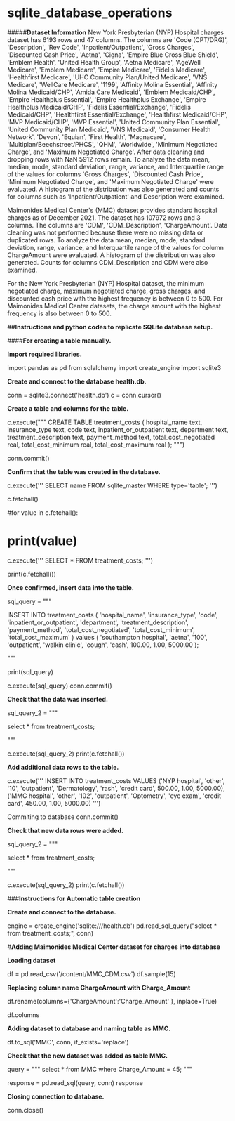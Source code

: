 # sqlite_database_operations

#####**Dataset Information**
New York Presbyterian (NYP) Hospital charges dataset has 6193 rows and 47 columns. The columns are 'Code (CPT/DRG)', 'Description', 'Rev Code', 'Inpatient/Outpatient', 'Gross Charges', 'Discounted Cash Price', 'Aetna', 'Cigna', 'Empire Blue Cross Blue Shield', 'Emblem Health', 'United Health Group', 'Aetna Medicare', 'AgeWell Medicare', 'Emblem Medicare', 'Empire Medicare', 'Fidelis Medicare', 'Healthfirst Medicare', 'UHC Community Plan/United Medicare', 'VNS Medicare', 'WellCare Medicare', '1199', 'Affinity Molina Essential', 'Affinity Molina Medicaid/CHP', 'Amida Care Medicaid', 'Emblem Medicaid/CHP', 'Empire Healthplus Essential', 'Empire Healthplus Exchange', 'Empire Healthplus Medicaid/CHP', 'Fidelis Essential/Exchange', 'Fidelis Medicaid/CHP', 'Healthfirst Essential/Exchange', 'Healthfirst Medicaid/CHP', 'MVP Medicaid/CHP', 'MVP Essential', 'United Community Plan Essential', 'United Community Plan Medicaid', 'VNS Medicaid', 'Consumer Health Network', 'Devon', 'Equian', 'First Health', 'Magnacare', 'Multiplan/Beechstreet/PHCS', 'QHM', 'Worldwide', 'Minimum Negotiated Charge', and 'Maximum Negotiated Charge'. After data cleaning and dropping rows with NaN 5912 rows remain. To analyze the data mean, median, mode, standard deviation, range, variance, and Interquartile range of the values for columns 'Gross Charges', 'Discounted Cash Price', 'Minimum Negotiated Charge', and 'Maximum Negotiated Charge' were evaluated. A histogram of the distribution was also generated and counts for columns such as 'Inpatient/Outpatient' and Description were examined.

Maimonides Medical Center's (MMC) dataset provides standard hospital charges as of December 2021. The dataset has 107972 rows and 3 columns. The columns are 'CDM', 'CDM_Description', 'ChargeAmount'. Data cleaning was not performed because there were no missing data or duplicated rows. To analyze the data mean, median, mode, standard deviation, range, variance, and Interquartile range of the values for column ChargeAmount were evaluated. A histogram of the distribution was also generated. Counts for columns CDM_Description and CDM were also examined.

For the New York Presbyterian (NYP) Hospital dataset, the minimum negotiated charge, maximum negotiated charge, gross charges, and discounted cash price with the highest frequency is between 0 to 500. For Maimonides Medical Center datasets, the charge amount with the highest frequency is also between 0 to 500.

##**Instructions and python codes to replicate SQLite database setup.**

####**For creating a table manually.**

**Import required libraries.**

import pandas as pd
from sqlalchemy import create_engine
import sqlite3


**Create and connect to the database health.db.**

conn = sqlite3.connect('health.db')
c = conn.cursor()

**Create a table and columns for the table.**

c.execute("""
            CREATE TABLE treatment_costs
                (
                    hospital_name text,
                    insurance_type text,
                    code text,
                    inpatient_or_outpatient text,
                    department text,
                    treatment_description text,
                    payment_method text,
                    total_cost_negotiated real,
                    total_cost_minimum real,
                    total_cost_maximum real
                );
          """)


conn.commit()


**Confirm that the table was created in the database.**

c.execute('''
  SELECT name
  FROM sqlite_master
  WHERE type='table';
  ''')


c.fetchall()


#for value in c.fetchall():
#    print(value)


c.execute('''
  SELECT * FROM treatment_costs;
''')


print(c.fetchall())


**Once confirmed, insert data into the table.**

sql_query = """


INSERT INTO treatment_costs (
  'hospital_name',
  'insurance_type',
  'code',
  'inpatient_or_outpatient',
  'department',
  'treatment_description',
  'payment_method',
  'total_cost_negotiated',
  'total_cost_minimum',
  'total_cost_maximum'
  )
  values (
    'southampton hospital',
    'aetna',
    '100',
    'outpatient',
    'walkin clinic',
    'cough',
    'cash',
    100.00,
    1.00,
    5000.00
  );


"""


print(sql_query)


c.execute(sql_query)
conn.commit()


**Check that the data was inserted.**

sql_query_2 = """


select *
from treatment_costs;


"""


c.execute(sql_query_2)
print(c.fetchall())

**Add additional data rows to the table.**

c.execute('''
    INSERT INTO treatment_costs
    VALUES
        ('NYP hospital',
        'other',
        '10',
        'outpatient',
        'Dermatology',
        'rash',
        'credit card',
        500.00,
        1.00,
        5000.00),
        ('MMC hospital',
        'other',
        '102',
        'outpatient',
        'Optometry',
        'eye exam',
        'credit card',
        450.00,
        1.00,
        5000.00)
      ''')

Commiting to database
conn.commit()


**Check that new data rows were added.**

sql_query_2 = """


select *
from treatment_costs;


"""


c.execute(sql_query_2)
print(c.fetchall())


###**Instructions for Automatic table creation**


**Create and connect to the database.**


engine = create_engine('sqlite:///health.db')
pd.read_sql_query("select * from treatment_costs;", conn)


#**Adding Maimonides Medical Center dataset for charges into database**


**Loading dataset**


df = pd.read_csv('/content/MMC_CDM.csv')
df.sample(15)


**Replacing column name ChargeAmount with Charge_Amount**

df.rename(columns={'ChargeAmount':'Charge_Amount'
            }, inplace=True)

df.columns


**Adding dataset to database and naming table as MMC.**

df.to_sql('MMC', conn, if_exists='replace')


**Check that the new dataset was added as table MMC.**


query = """
  select *
  from MMC
  where Charge_Amount = 45;
"""


response = pd.read_sql(query, conn)
response


**Closing connection to database.**


conn.close()
